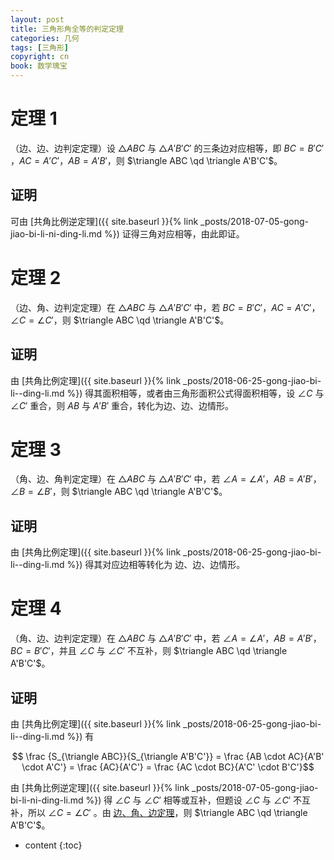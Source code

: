 ```yaml
---
layout: post
title: 三角形角全等的判定定理
categories: 几何
tags: [三角形]
copyright: cn
book: 数学瑰宝
---
```


# 定理 1 

（边、边、边判定定理）设 $\triangle ABC$ 与 $\triangle A'B'C'$ 的三条边对应相等，即 $BC = B'C'$ ，$AC = A'C'$，$AB = A'B'$，则 $\triangle ABC \qd \triangle A'B'C'$。

<!--more-->

## 证明

可由 [共角比例逆定理]({{ site.baseurl }}{% link _posts/2018-07-05-gong-jiao-bi-li-ni-ding-li.md %}) 证得三角对应相等，由此即证。

# 定理 2 

（边、角、边判定定理）在 $\triangle ABC$ 与 $\triangle A'B'C'$ 中，若 $BC = B'C'$，$AC = A'C'$，$\angle C = \angle C'$，则 $\triangle ABC \qd \triangle A'B'C'$。

## 证明

由 [共角比例定理]({{ site.baseurl }}{% link _posts/2018-06-25-gong-jiao-bi-li--ding-li.md %}) 得其面积相等，或者由三角形面积公式得面积相等，设 $\angle C$ 与 $\angle C'$ 重合，则 $AB$ 与 $A'B'$ 重合，转化为边、边、边情形。

# 定理 3

（角、边、角判定定理）在 $\triangle ABC$ 与 $\triangle A'B'C'$ 中，若 $\angle A = \angle A'$，$AB = A'B'$，$\angle B = \angle B'$，则 $\triangle ABC \qd \triangle A'B'C'$。

## 证明

由 [共角比例定理]({{ site.baseurl }}{% link _posts/2018-06-25-gong-jiao-bi-li--ding-li.md %}) 得其对应边相等转化为 边、边、边情形。

# 定理 4

（角、边、边判定定理）在 $\triangle ABC$ 与 $\triangle A'B'C'$ 中，若 $\angle A = \angle A'$，$AB = A'B'$，$BC = B'C'$，并且 $\angle C$ 与 $\angle C'$ 不互补，则 $\triangle ABC \qd \triangle A'B'C'$。

## 证明

由 [共角比例定理]({{ site.baseurl }}{% link _posts/2018-06-25-gong-jiao-bi-li--ding-li.md %}) 有

$$ \frac {S_{\triangle ABC}}{S_{\triangle A'B'C'}} = \frac {AB \cdot AC}{A'B' \cdot A'C'} = \frac {AC}{A'C'} = \frac {AC \cdot BC}{A'C' \cdot B'C'}$$

由 [共角比例逆定理]({{ site.baseurl }}{% link _posts/2018-07-05-gong-jiao-bi-li-ni-ding-li.md %}) 得 $\angle C$ 与 $\angle C'$ 相等或互补，但题设 $\angle C$ 与 $\angle C'$ 不互补，所以 $\angle C = \angle C'$ 。由 [边、角、边定理](#定理-2)，则 $\triangle ABC \qd \triangle A'B'C'$。


* content
{:toc}
